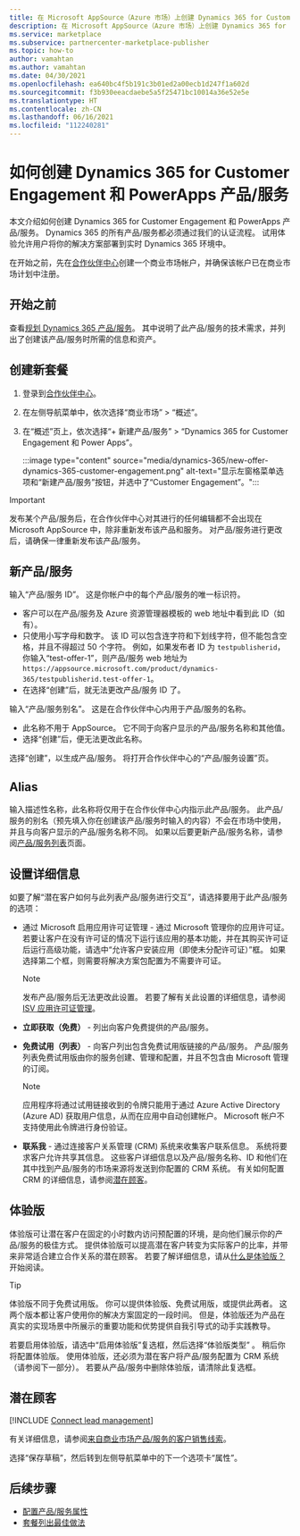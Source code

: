 ```yaml
---
title: 在 Microsoft AppSource（Azure 市场）上创建 Dynamics 365 for Customer Engagement 和 PowerApps 产品/服务。
description: 在 Microsoft AppSource（Azure 市场）上创建 Dynamics 365 for Customer Engagement 和 PowerApps 产品/服务。
ms.service: marketplace
ms.subservice: partnercenter-marketplace-publisher
ms.topic: how-to
author: vamahtan
ms.author: vamahtan
ms.date: 04/30/2021
ms.openlocfilehash: ea640bc4f5b191c3b01ed2a00ecb1d247f1a602d
ms.sourcegitcommit: f3b930eeacdaebe5a5f25471bc10014a36e52e5e
ms.translationtype: HT
ms.contentlocale: zh-CN
ms.lasthandoff: 06/16/2021
ms.locfileid: "112240281"
---
```

# <a name="how-to-create-a-dynamics-365-for-customer-engagement--powerapps-offer"></a>如何创建 Dynamics 365 for Customer Engagement 和 PowerApps 产品/服务

本文介绍如何创建 Dynamics 365 for Customer Engagement 和 PowerApps 产品/服务。 Dynamics 365 的所有产品/服务都必须通过我们的认证流程。 试用体验允许用户将你的解决方案部署到实时 Dynamics 365 环境中。

在开始之前，先在[合作伙伴中心](./create-account.md)创建一个商业市场帐户，并确保该帐户已在商业市场计划中注册。

## <a name="before-you-begin"></a>开始之前

查看[规划 Dynamics 365 产品/服务](marketplace-dynamics-365.md)。 其中说明了此产品/服务的技术需求，并列出了创建该产品/服务时所需的信息和资产。

## <a name="create-a-new-offer"></a>创建新套餐

1. 登录到[合作伙伴中心](https://partner.microsoft.com/dashboard/home)。
2. 在左侧导航菜单中，依次选择“商业市场” > “概述”。
3. 在“概述”页上，依次选择“+ 新建产品/服务” > “Dynamics 365 for Customer Engagement 和 Power Apps”。

    :::image type="content" source="media/dynamics-365/new-offer-dynamics-365-customer-engagement.png" alt-text="显示左窗格菜单选项和“新建产品/服务”按钮，并选中了“Customer Engagement”。":::

> [!IMPORTANT]
> 发布某个产品/服务后，在合作伙伴中心对其进行的任何编辑都不会出现在 Microsoft AppSource 中，除非重新发布该产品和服务。 对产品/服务进行更改后，请确保一律重新发布该产品/服务。

## <a name="new-offer"></a>新产品/服务

输入“产品/服务 ID”。 这是你帐户中的每个产品/服务的唯一标识符。

- 客户可以在产品/服务及 Azure 资源管理器模板的 web 地址中看到此 ID（如有）。
- 只使用小写字母和数字。 该 ID 可以包含连字符和下划线字符，但不能包含空格，并且不得超过 50 个字符。 例如，如果发布者 ID 为 `testpublisherid`，你输入“test-offer-1”，则产品/服务 web 地址为 `https://appsource.microsoft.com/product/dynamics-365/testpublisherid.test-offer-1`。
- 在选择“创建”后，就无法更改产品/服务 ID 了。

输入“产品/服务别名”。 这是在合作伙伴中心内用于产品/服务的名称。

- 此名称不用于 AppSource。 它不同于向客户显示的产品/服务名称和其他值。
- 选择“创建”后，便无法更改此名称。

选择“创建”，以生成产品/服务。 将打开合作伙伴中心的“产品/服务设置”页。

## <a name="alias"></a>Alias

输入描述性名称，此名称将仅用于在合作伙伴中心内指示此产品/服务。 此产品/服务的别名（预先填入你在创建该产品/服务时输入的内容）不会在市场中使用，并且与向客户显示的产品/服务名称不同。 如果以后要更新产品/服务名称，请参阅[产品/服务列表](dynamics-365-customer-engage-offer-listing.md)页面。

## <a name="setup-details"></a>设置详细信息

如要了解“潜在客户如何与此列表产品/服务进行交互”，请选择要用于此产品/服务的选项：

- 通过 Microsoft 启用应用许可证管理 - 通过 Microsoft 管理你的应用许可证。 若要让客户在没有许可证的情况下运行该应用的基本功能，并在其购买许可证后运行高级功能，请选中“允许客户安装应用（即使未分配许可证）”框。 如果选择第二个框，则需要将解决方案包配置为不需要许可证。

    > [!NOTE]
    > 发布产品/服务后无法更改此设置。 若要了解有关此设置的详细信息，请参阅 [ISV 应用许可证管理](isv-app-license.md)。

- **立即获取（免费）** - 列出向客户免费提供的产品/服务。
- **免费试用（列表）** - 向客户列出包含免费试用版链接的产品/服务。 产品/服务列表免费试用版由你的服务创建、管理和配置，并且不包含由 Microsoft 管理的订阅。

    > [!NOTE]
    > 应用程序将通过试用链接收到的令牌只能用于通过 Azure Active Directory (Azure AD) 获取用户信息，从而在应用中自动创建帐户。 Microsoft 帐户不支持使用此令牌进行身份验证。

- **联系我** - 通过连接客户关系管理 (CRM) 系统来收集客户联系信息。 系统将要求客户允许共享其信息。 这些客户详细信息以及产品/服务名称、ID 和他们在其中找到产品/服务的市场来源将发送到你配置的 CRM 系统。 有关如何配置 CRM 的详细信息，请参阅[潜在顾客](#customer-leads)。

## <a name="test-drive"></a>体验版

体验版可让潜在客户在固定的小时数内访问预配置的环境，是向他们展示你的产品/服务的极佳方式。 提供体验版可以提高潜在客户转变为实际客户的比率，并带来非常适合建立合作关系的潜在顾客。 若要了解详细信息，请从[什么是体验版？](what-is-test-drive.md)开始阅读。

> [!TIP]
> 体验版不同于免费试用版。 你可以提供体验版、免费试用版，或提供此两者。 这两个版本都让客户使用你的解决方案固定的一段时间。 但是，体验版还为产品在真实的实现场景中所展示的重要功能和优势提供自我引导式的动手实践教导。

若要启用体验版，请选中“启用体验版”复选框，然后选择“体验版类型” 。 稍后你将配置体验版。 使用体验版，还必须为潜在客户将产品/服务配置为 CRM 系统（请参阅下一部分）。 若要从产品/服务中删除体验版，请清除此复选框。

## <a name="customer-leads"></a>潜在顾客

[!INCLUDE [Connect lead management](includes/customer-leads.md)]

有关详细信息，请参阅[来自商业市场产品/服务的客户销售线索](partner-center-portal/commercial-marketplace-get-customer-leads.md)。

选择“保存草稿”，然后转到左侧导航菜单中的下一个选项卡“属性”。 

## <a name="next-steps"></a>后续步骤

- [配置产品/服务属性](dynamics-365-customer-engage-properties.md)
- [套餐列出最佳做法](gtm-offer-listing-best-practices.md)